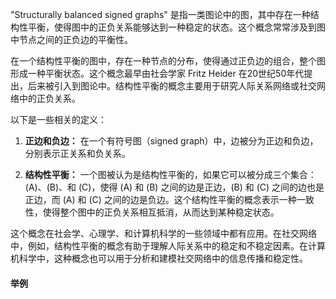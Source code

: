 "Structurally balanced signed graphs" 是指一类图论中的图，其中存在一种结构性平衡，使得图中的正负关系能够达到一种稳定的状态。这个概念常常涉及到图中节点之间的正负边的平衡性。

在一个结构性平衡的图中，存在一种节点的分布，使得通过正负边的组合，整个图形成一种平衡状态。这个概念最早由社会学家 Fritz Heider 在20世纪50年代提出，后来被引入到图论中。结构性平衡的概念主要用于研究人际关系网络或社交网络中的正负关系。

以下是一些相关的定义：

1. **正边和负边：** 在一个有符号图（signed graph）中，边被分为正边和负边，分别表示正关系和负关系。

2. **结构性平衡：** 一个图被认为是结构性平衡的，如果它可以被分成三个集合：\(A\)、\(B\)、和 \(C\)，使得 \(A\) 和 \(B\) 之间的边是正边，\(B\) 和 \(C\) 之间的边也是正边，而 \(A\) 和 \(C\) 之间的边是负边。这个结构性平衡的概念表示一种一致性，使得整个图中的正负关系相互抵消，从而达到某种稳定状态。

这个概念在社会学、心理学、和计算机科学的一些领域中都有应用。在社交网络中，例如，结构性平衡的概念有助于理解人际关系中的稳定和不稳定因素。在计算机科学中，这种概念也可以用于分析和建模社交网络中的信息传播和稳定性。

#### 举例

